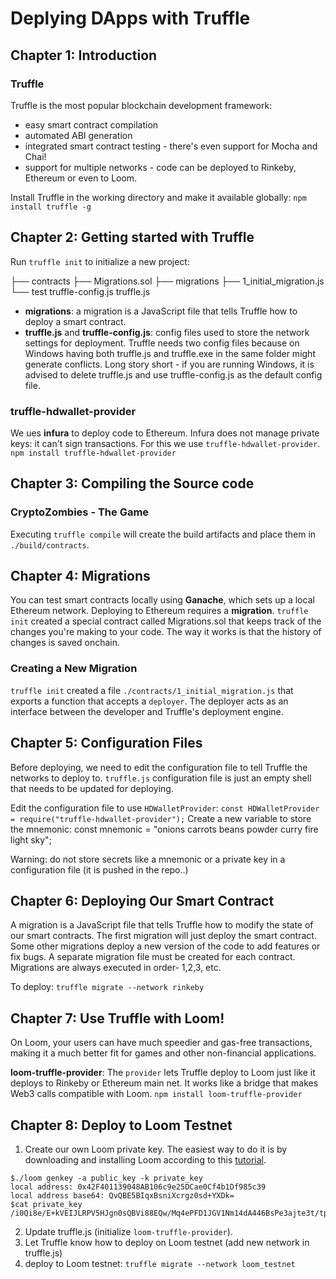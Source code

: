 # Deplying DApps with Truffle
## Chapter 1: Introduction

### Truffle
Truffle is the most popular blockchain development framework:
- easy smart contract compilation
- automated ABI generation
- integrated smart contract testing - there's even support for Mocha and Chai!
- support for multiple networks - code can be deployed to Rinkeby, Ethereum or even to Loom.

Install Truffle in the working directory and make it available globally:
`npm install truffle -g`

## Chapter 2: Getting started with Truffle
Run `truffle init` to initialize a new project:

├── contracts
    ├── Migrations.sol
├── migrations
    ├── 1_initial_migration.js
└── test
truffle-config.js
truffle.js

- **migrations**: a migration is a JavaScript file that tells Truffle how to deploy a smart contract.
- **truffle.js** and **truffle-config.js**: config files used to store the network settings for deployment. Truffle needs two config files because on Windows having both truffle.js and truffle.exe in the same folder might generate conflicts. Long story short - if you are running Windows, it is advised to delete truffle.js and use truffle-config.js as the default config file. 

### truffle-hdwallet-provider
We ues **infura** to deploy code to Ethereum. 
Infura does not manage private keys: it can't sign transactions. For this we use `truffle-hdwallet-provider`.
`npm install truffle-hdwallet-provider`

## Chapter 3: Compiling the Source code
### CryptoZombies - The Game

Executing `truffle compile` will create the build artifacts and place them in `./build/contracts`.

## Chapter 4: Migrations
You can test smart contracts locally using **Ganache**, which sets up a local Ethereum network.
Deploying to Ethereum requires a **migration**.
`truffle init` created a special contract called Migrations.sol that keeps track of the changes you're making to your code. The way it works is that the history of changes is saved onchain.

### Creating a New Migration
`truffle init` created a file `./contracts/1_initial_migration.js` that exports a function that accepts a `deployer`.
The deployer acts as an interface between the developer and Truffle's deployment engine.

## Chapter 5: Configuration Files
Before deploying, we need to edit the configuration file to tell Truffle the networks to deploy to.
`truffle.js` configuration file is just an empty shell that needs to be updated for deploying.

Edit the configuration file to use `HDWalletProvider`:
`const HDWalletProvider = require("truffle-hdwallet-provider");`
Create a new variable to store the mnemonic:
const mnemonic = "onions carrots beans powder curry fire light sky";

Warning: do not store secrets like a mnemonic or a private key in a configuration file (it is pushed in the repo..)

## Chapter 6: Deploying Our Smart Contract
A migration is a JavaScript file that tells Truffle how to modify the state of our smart contracts.
The first migration will just deploy the smart contract. Some other migrations deploy a new version of the code to add features or fix bugs.
A separate migration file must be created for each contract. Migrations are always executed in order- 1,2,3, etc.

To deploy: `truffle migrate --network rinkeby`

## Chapter 7: Use Truffle with Loom!
On Loom, your users can have much speedier and gas-free transactions, making it a much better fit for games and other non-financial applications.

**loom-truffle-provider**: The `provider` lets Truffle deploy to Loom just like it deploys to Rinkeby or Ethereum main net. It works like a bridge that makes Web3 calls compatible with Loom. 
`npm install loom-truffle-provider`

## Chapter 8: Deploy to Loom Testnet
1. Create our own Loom private key. The easiest way to do it is by downloading and installing Loom according to this [tutorial](https://loomx.io/developers/en/basic-install-all.html).
```
$./loom genkey -a public_key -k private_key
local address: 0x42F401139048AB106c9e25DCae0Cf4b1Df985c39
local address base64: QvQBE5BIqxBsniXcrgz0sd+YXDk=
$cat private_key
/i0Qi8e/E+kVEIJLRPV5HJgn0sQBVi88EQw/Mq4ePFD1JGV1Nm14dA446BsPe3ajte3t/tpj7HaHDL84+Ce4Dg==
```

2. Update truffle.js (initialize `loom-truffle-provider`).
3. Let Truffle know how to deploy on Loom testnet (add new network in truffle.js)
4. deploy to Loom testnet: `truffle migrate --network loom_testnet`